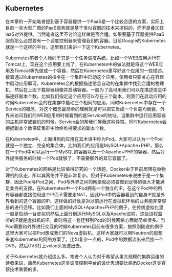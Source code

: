 ## Kubernetes

在本章的一开始笔者提到基于容器提供一个PaaS是一个比较合适的方案，实际上目前一些大型厂商的PaaS服务就是基于类似容器的技术来提供的，而不是叠加在IaaS对外提供。当然笔者这里不讨论这样做是否合适。如果要基于容器提供PaaS服务那么必然要有一个调度控制器来管理我们的容器。目前Google的Kubernetes就是一个这样的平台。这里我们来讲一下这个Kubernetes。

Kubernetes笔者个人倾向于其是一个任务调度系统。比如一个WEB应用运行在Tomcat上，现在这个应用要上线了，在Kubernetes中的做法就是将这个WEB应用及Tomcat等先做成一个容器，然后在Kubernetes里写好这个应用的一些描述。接着通过Kubernetes的指令在一个集群中启动这个应用。使用者只要关心在容器中启动应用即可，Kubernetes会的根据描述信息自动的在集群中找到合适的物理机，然后在上面下载容器镜像并启动容器。一般为了高可用我们可以在描述信息中描述好副本个数，比如我们指定这个应用可以存在三个副本，则我们在启动应用的时候Kubernetes会的在集群中启动三个相同的应用，同时Kubernetes中存在一个Service的概念，对这个概念最简单的理解就是可以把它当成一个负载均衡器，外界来访问我们的WEB应用的时候看到的是Service的地址。当集群中运行应用容器的主机异常或宕机的时候，Service会的帮我们屏蔽这种异常。同时Kubernetes会根据副本个数保证集群中始终维持要求的副本个数。

在Kubernetes中，上面讲到的应用在其术语中称为Pod。大家可以认为一个Pod就是一个独立、完全的集合体，比如我们的应用是MySQL+Apache+PHP，那么在一个Pod中可以运行一个MySQL的容器以及一个Apache+PHP的容器，然后对外提供服务的时候一个Pod就够了，不需要额外的其它容器了。

对于Kubernetes的网络是比较值得研究的一个话题。Docker由于目前局限在单物理机的状态，所以其网络并不是非常复杂。但对于Kubernetes来说由于是一个集群，因此Pod与Pod之间、Pod与外界之间的网络就必须要做到足够的强大才能满足业务的支撑。在Kubernetes中一个Pod拥有一个独立的IP，在这个Pod中的所有容器都直接使用这个IP而不需要走NAT，因此Pod中的容器看到的自身IP就是外界看到的这个容器的IP。这样做的好处是对以前运行在虚拟机环境的业务能非常容易的进行迁移。比如我们上面的MySQL+Apache+PHP的例子，在传统虚拟化里一般是启动一台虚拟机然后上面分别运行MySQL以及Apache进程，这些进程监听的IP就是虚拟机的IP。此时将这一套迁移到Pod的时候网络方面就简单很多。当Pod需要和外界进行交互的时候Kubernetes目前有很多方案，按照刚刚说的例子这里大家可以把Pod想成我们的Nova虚拟机，这样大家就可以用Neutron的思想来套Kubernetes的网络方案了。比如复杂一点的，Pod中的数据流出来后接一个OVS，然后OVS打上vxlan头发送出去。

关于Kubernetes就介绍这么多。笔者个人认为对于希望从事大规模的集群运维的读者来说，熟悉Kubernetes这类调度控制平台的设计思想要比熟悉Docker这类容器技术重要的多。